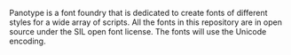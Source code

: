 Panotype is a font foundry that is dedicated to create fonts of different styles for a wide array of scripts. All the fonts in this repository are in open source under the
SIL open font license. The fonts will use the Unicode encoding.
<!---
Panotypes/Panotypes is a ✨ special ✨ repository because its `README.md` (this file) appears on your GitHub profile.
You can click the Preview link to take a look at your changes.
--->
